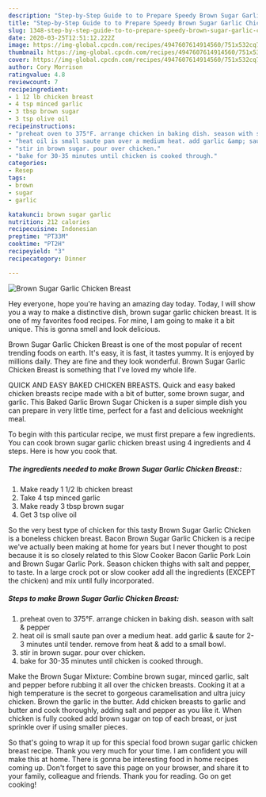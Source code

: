 ```yaml
---
description: "Step-by-Step Guide to to Prepare Speedy Brown Sugar Garlic Chicken Breast"
title: "Step-by-Step Guide to to Prepare Speedy Brown Sugar Garlic Chicken Breast"
slug: 1348-step-by-step-guide-to-to-prepare-speedy-brown-sugar-garlic-chicken-breast
date: 2020-03-25T12:51:12.222Z
image: https://img-global.cpcdn.com/recipes/4947607614914560/751x532cq70/brown-sugar-garlic-chicken-breast-recipe-main-photo.jpg
thumbnail: https://img-global.cpcdn.com/recipes/4947607614914560/751x532cq70/brown-sugar-garlic-chicken-breast-recipe-main-photo.jpg
cover: https://img-global.cpcdn.com/recipes/4947607614914560/751x532cq70/brown-sugar-garlic-chicken-breast-recipe-main-photo.jpg
author: Cory Morrison
ratingvalue: 4.8
reviewcount: 7
recipeingredient:
- 1 12 lb chicken breast
- 4 tsp minced garlic
- 3 tbsp brown sugar
- 3 tsp olive oil
recipeinstructions:
- "preheat oven to 375°F. arrange chicken in baking dish. season with salt &amp; pepper"
- "heat oil is small saute pan over a medium heat. add garlic &amp; saute for 2-3 minutes until tender. remove from heat &amp; add to a small bowl."
- "stir in brown sugar. pour over chicken."
- "bake for 30-35 minutes until chicken is cooked through."
categories:
- Resep
tags:
- brown
- sugar
- garlic

katakunci: brown sugar garlic
nutrition: 212 calories
recipecuisine: Indonesian
preptime: "PT33M"
cooktime: "PT2H"
recipeyield: "3"
recipecategory: Dinner

---
```



![Brown Sugar Garlic Chicken Breast](https://img-global.cpcdn.com/recipes/4947607614914560/751x532cq70/brown-sugar-garlic-chicken-breast-recipe-main-photo.jpg)

Hey everyone, hope you're having an amazing day today. Today, I will show you a way to make a distinctive dish, brown sugar garlic chicken breast. It is one of my favorites food recipes. For mine, I am going to make it a bit unique. This is gonna smell and look delicious.

Brown Sugar Garlic Chicken Breast is one of the most popular of recent trending foods on earth. It's easy, it is fast, it tastes yummy. It is enjoyed by millions daily. They are fine and they look wonderful. Brown Sugar Garlic Chicken Breast is something that I've loved my whole life.

QUICK AND EASY BAKED CHICKEN BREASTS. Quick and easy baked chicken breasts recipe made with a bit of butter, some brown sugar, and garlic. This Baked Garlic Brown Sugar Chicken is a super simple dish you can prepare in very little time, perfect for a fast and delicious weeknight meal.


To begin with this particular recipe, we must first prepare a few ingredients. You can cook brown sugar garlic chicken breast using 4 ingredients and 4 steps. Here is how you cook that.

##### The ingredients needed to make Brown Sugar Garlic Chicken Breast::

1. Make ready 1 1/2 lb chicken breast
1. Take 4 tsp minced garlic
1. Make ready 3 tbsp brown sugar
1. Get 3 tsp olive oil


So the very best type of chicken for this tasty Brown Sugar Garlic Chicken is a boneless chicken breast. Bacon Brown Sugar Garlic Chicken is a recipe we&#39;ve actually been making at home for years but I never thought to post because it is so closely related to this Slow Cooker Bacon Garlic Pork Loin and Brown Sugar Garlic Pork. Season chicken thighs with salt and pepper, to taste. In a large crock pot or slow cooker add all the ingredients (EXCEPT the chicken) and mix until fully incorporated. 

##### Steps to make Brown Sugar Garlic Chicken Breast:

1. preheat oven to 375°F. arrange chicken in baking dish. season with salt &amp; pepper
1. heat oil is small saute pan over a medium heat. add garlic &amp; saute for 2-3 minutes until tender. remove from heat &amp; add to a small bowl.
1. stir in brown sugar. pour over chicken.
1. bake for 30-35 minutes until chicken is cooked through.


Make the Brown Sugar Mixture: Combine brown sugar, minced garlic, salt and pepper before rubbing it all over the chicken breasts. Cooking it at a high temperature is the secret to gorgeous caramelisation and ultra juicy chicken. Brown the garlic in the butter. Add chicken breasts to garlic and butter and cook thoroughly, adding salt and pepper as you like it. When chicken is fully cooked add brown sugar on top of each breast, or just sprinkle over if using smaller pieces. 

So that's going to wrap it up for this special food brown sugar garlic chicken breast recipe. Thank you very much for your time. I am confident you will make this at home. There is gonna be interesting food in home recipes coming up. Don't forget to save this page on your browser, and share it to your family, colleague and friends. Thank you for reading. Go on get cooking!
